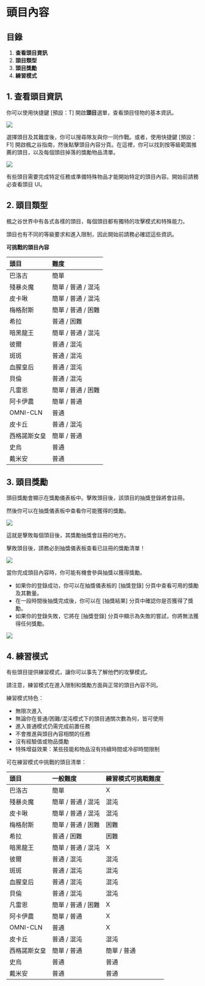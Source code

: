 # 頭目內容
## 目錄
1.  **查看頭目資訊**
2.  **頭目類型**
3.  **頭目獎勵**
4.  **練習模式**
## 1. 查看頭目資訊

你可以使用快捷鍵 \[預設：T\] 開啟**頭目**選單，查看頭目怪物的基本資訊。

![](/images/msn-101/beginners-guide/monster-and-dungeon/image_1747236361043_133.png)

選擇頭目及其難度後，你可以搜尋隊友與你一同作戰。或者，使用快捷鍵 \[預設：F1\] 開啟楓之谷指南，然後點擊頭目內容分頁。在這裡，你可以找到按等級範圍推薦的頭目，以及每個頭目掉落的獎勵物品清單。

![](/images/msn-101/beginners-guide/monster-and-dungeon/image_1747236361043_776.png)

有些頭目需要完成特定任務或準備特殊物品才能開始特定的頭目內容。開始前請務必查看頭目 UI。

## 2. 頭目類型

楓之谷世界中有各式各樣的頭目，每個頭目都有獨特的攻擊模式和特殊能力。

頭目也有不同的等級要求和進入限制，因此開始前請務必確認這些資訊。

**可挑戰的頭目內容**

| 頭目 | 難度 |
|:---|:---|
| 巴洛古 | 簡單 |
| 殘暴炎魔 | 簡單 / 普通 / 混沌 |
| 皮卡啾 | 簡單 / 普通 / 混沌 |
| 梅格耐斯 | 簡單 / 普通 / 困難 |
| 希拉 | 普通 / 困難 |
| 暗黑龍王 | 簡單 / 普通 / 混沌 |
| 彼爾 | 普通 / 混沌 |
| 斑斑 | 普通 / 混沌 |
| 血腥皇后 | 普通 / 混沌 |
| 貝倫 | 普通 / 混沌 |
| 凡雷恩 | 簡單 / 普通 / 困難 |
| 阿卡伊農 | 簡單 / 普通 |
| OMNI-CLN | 普通 |
| 皮卡丘 | 普通 / 混沌 |
| 西格諾斯女皇 | 簡單 / 普通 |
| 史烏 | 普通 |
| 戴米安 | 普通 |

## 3. 頭目獎勵

頭目獎勵會顯示在獎勵儀表板中。擊敗頭目後，該頭目的抽獎登錄將會註冊。

然後你可以在抽獎儀表板中查看你可能獲得的獎勵。

![](/images/msn-101/beginners-guide/monster-and-dungeon/image_1747236361044_197.png)

這就是擊敗每個頭目後，其獎勵抽獎會註冊的地方。

擊敗頭目後，請務必到抽獎儀表板查看已註冊的獎勵清單！

![](/images/msn-101/beginners-guide/monster-and-dungeon/image_1747236361044_339.png)

當你完成頭目內容時，你可能有機會參與抽獎以獲得獎勵。

*   如果你的登錄成功，你可以在抽獎儀表板的 \[抽獎登錄\] 分頁中查看可用的獎勵及其數量。
*   在一段時間後抽獎完成後，你可以在 \[抽獎結果\] 分頁中確認你是否獲得了獎勵。
*   如果你的登錄失敗，它將在 \[抽獎登錄\] 分頁中顯示為失敗的嘗試，你將無法獲得任何獎勵。

![](/images/msn-101/beginners-guide/monster-and-dungeon/image_1747236361044_453.png)

## 4. 練習模式

有些頭目提供練習模式，讓你可以事先了解他們的攻擊模式。

請注意，練習模式在進入限制和獎勵方面與正常的頭目內容不同。

練習模式特色：

*   無限次進入
*   無論你在普通/困難/混沌模式下的頭目通關次數為何，皆可使用
*   進入普通模式仍需完成前置任務
*   不會推進與頭目內容相關的任務
*   沒有經驗值或物品獎勵
*   特殊增益效果：某些技能和物品沒有持續時間或冷卻時間限制

可在練習模式中挑戰的頭目清單：

| 頭目 | 一般難度 | 練習模式可挑戰難度 |
|:---|:---|:---|
| 巴洛古 | 簡單 | X |
| 殘暴炎魔 | 簡單 / 普通 / 混沌 | 混沌 |
| 皮卡啾 | 簡單 / 普通 / 混沌 | 混沌 |
| 梅格耐斯 | 簡單 / 普通 / 困難 | 困難 |
| 希拉 | 普通 / 困難 | 困難 |
| 暗黑龍王 | 簡單 / 普通 / 混沌 | X |
| 彼爾 | 普通 / 混沌 | 混沌 |
| 斑斑 | 普通 / 混沌 | 混沌 |
| 血腥皇后 | 普通 / 混沌 | 混沌 |
| 貝倫 | 普通 / 混沌 | 混沌 |
| 凡雷恩 | 簡單 / 普通 / 困難 | X |
| 阿卡伊農 | 簡單 / 普通 | X |
| OMNI-CLN | 普通 | X |
| 皮卡丘 | 普通 / 混沌 | 混沌 |
| 西格諾斯女皇 | 簡單 / 普通 | 簡單 / 普通 |
| 史烏 | 普通 | 普通 |
| 戴米安 | 普通 | 普通 |